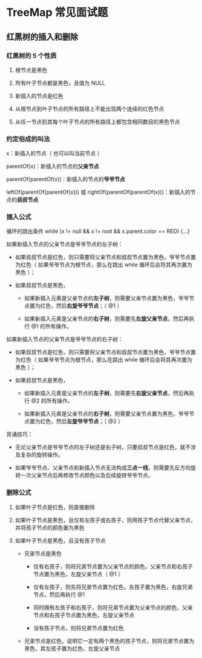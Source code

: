 # TreeMap 常见面试题

## 红黑树的插入和删除

### 红黑树的 5 个性质

1. 根节点是黑色

2. 所有叶子节点都是黑色，且值为 NULL

3. 新插入的节点是红色

4. 从根节点到叶子节点的所有路径上不能出现两个连续的红色节点

5. 从任一节点到其每个叶子节点的所有路径上都包含相同数目的黑色节点

### 约定俗成的叫法

x：新插入的节点（ 也可以叫当前节点 ）

parentOf(x)：新插入的节点的**父亲节点**

parentOf(parentOf(x))：新插入的节点的**爷爷节点**

leftOf(parentOf(parentOf(x))) 或 rightOf(parentOf(parentOf(x)))：新插入的节点的**叔叔节点**

### 插入公式

循环的跳出条件 while (x != null && x != root && x.parent.color == RED) {...}

如果新插入节点的父亲节点是爷爷节点的左子树：

  * 如果叔叔节点是红色，则只需要将父亲节点和叔叔节点置为黑色，爷爷节点置为红色（ 如果爷爷节点为根节点，那么在跳出 while 循环后会将其再次置为黑色 ）；
  
  * 如果叔叔节点是黑色，
  
    * 如果新插入元素是父亲节点的**左子树**，则需要父亲节点置为黑色，爷爷节点置为红色，然后**右旋爷爷节点**；（ @1 ）
    
    * 如果新插入元素是父亲节点的**右子树**，则需要先**左旋父亲节点**，然后再执行 @1 的所有操作。
    
如果新插入节点的父亲节点是爷爷节点的右子树：

  * 如果叔叔节点是红色，则只需要将父亲节点和叔叔节点置为黑色，爷爷节点置为红色（ 如果爷爷节点为根节点，那么在跳出 while 循环后会将其再次置为黑色 ）；
  
  * 如果叔叔节点是黑色，
  
    * 如果新插入元素是父亲节点的**左子树**，则需要先**右旋父亲节点**，然后再执行 @2 的所有操作。
    
    * 如果新插入元素是父亲节点的**右子树**，则需要父亲节点置为黑色，爷爷节点置为红色，然后**左旋爷爷节点**；（ @2 ）

背诵技巧：

* 无论父亲节点是爷爷节点的左子树还是右子树，只要叔叔节点是红色，就不涉及复杂的旋转操作。

* 如果爷爷节点、父亲节点和新插入节点无法构成**三点一线**，则需要先反方向旋转一次父亲节点后再修改节点颜色以及后续旋转爷爷节点。

### 删除公式

1. 如果叶子节点是红色，则直接删除

2. 如果叶子节点是黑色，且仅有左孩子或右孩子，则用孩子节点代替父亲节点，并将孩子节点的颜色置为黑色

3. 如果叶子节点是黑色，且没有孩子节点

   * 兄弟节点是黑色

     * 仅有右孩子，则将兄弟节点置为父亲节点的颜色，父亲节点和右孩子节点置为黑色，左旋父亲节点（ @1 ）

     * 仅有左孩子，则先将兄弟节点置为红色，左孩子置为黑色，右旋兄弟节点，然后再执行 @1

     * 同时拥有左孩子和右孩子，则将兄弟节点置为父亲节点的颜色，父亲节点和右孩子节点置为黑色，左旋父亲节点

     * 没有孩子节点，则将兄弟节点置为红色

   * 兄弟节点是红色，说明它一定有两个黑色的孩子节点，则将兄弟节点置为黑色，其左孩子置为红色，左旋父亲节点
